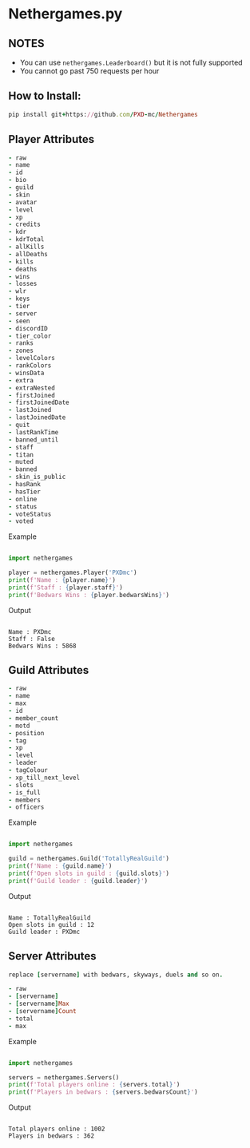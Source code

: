 # Nethergames.py
<h2> NOTES </h2> 

- You can use `nethergames.Leaderboard()` but it is not fully supported <br />
- You cannot go past 750 requests per hour

<h2> How to Install: </h2>
 
```ruby
pip install git+https://github.com/PXD-mc/Nethergames
```


<h2> Player Attributes </h2>

```ruby
- raw 
- name  
- id  
- bio  
- guild  
- skin  
- avatar  
- level  
- xp  
- credits  
- kdr  
- kdrTotal  
- allKills  
- allDeaths  
- kills  
- deaths  
- wins  
- losses  
- wlr  
- keys  
- tier  
- server  
- seen  
- discordID  
- tier_color  
- ranks 
- zones 
- levelColors 
- rankColors 
- winsData 
- extra 
- extraNested 
- firstJoined 
- firstJoinedDate 
- lastJoined 
- lastJoinedDate 
- quit 
- lastRankTime 
- banned_until 
- staff 
- titan 
- muted 
- banned 
- skin_is_public 
- hasRank 
- hasTier 
- online 
- status 
- voteStatus 
- voted 
```


Example
```python

import nethergames

player = nethergames.Player('PXDmc')
print(f'Name : {player.name}')
print(f'Staff : {player.staff}')
print(f'Bedwars Wins : {player.bedwarsWins}')

```
Output
```

Name : PXDmc
Staff : False
Bedwars Wins : 5868

```

<h2> Guild Attributes </h2>

```ruby
- raw 
- name     
- max     
- id     
- member_count    
- motd     
- position    
- tag     
- xp     
- level     
- leader     
- tagColour 
- xp_till_next_level 
- slots 
- is_full 
- members   
- officers  
```


Example
```python

import nethergames

guild = nethergames.Guild('TotallyRealGuild')
print(f'Name : {guild.name}')
print(f'Open slots in guild : {guild.slots}')
print(f'Guild leader : {guild.leader}')

```
Output
```

Name : TotallyRealGuild
Open slots in guild : 12
Guild leader : PXDmc

```

<h2> Server Attributes </h2>

```ruby
replace [servername] with bedwars, skyways, duels and so on.

- raw 
- [servername]
- [servername]Max
- [servername]Count
- total
- max
```

Example
```python

import nethergames

servers = nethergames.Servers()
print(f'Total players online : {servers.total}')
print(f'Players in bedwars : {servers.bedwarsCount}')

```
Output
```

Total players online : 1002
Players in bedwars : 362 

```
